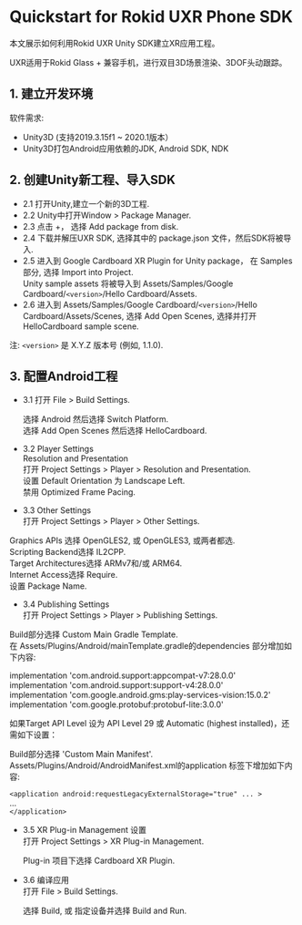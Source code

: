 # Quickstart for Rokid UXR Phone SDK

本文展示如何利用Rokid UXR Unity SDK建立XR应用工程。

UXR适用于Rokid Glass + 兼容手机，进行双目3D场景渲染、3DOF头动跟踪。



## 1. 建立开发环境
 软件需求:  
  * Unity3D (支持2019.3.15f1 ~ 2020.1版本）
  * Unity3D打包Android应用依赖的JDK, Android SDK, NDK


## 2. 创建Unity新工程、导入SDK

* 2.1 打开Unity,建立一个新的3D工程.
* 2.2 Unity中打开Window > Package Manager.
* 2.3 点击 +， 选择 Add package from disk.
* 2.4 下载并解压UXR SDK, 选择其中的 package.json 文件，然后SDK将被导入.
* 2.5 进入到 Google Cardboard XR Plugin for Unity package， 在 Samples 部分, 选择 Import into Project.  
   Unity sample assets 将被导入到 Assets/Samples/Google Cardboard/`<version>`/Hello Cardboard/Assets.
* 2.6 进入到 Assets/Samples/Google Cardboard/`<version>`/Hello Cardboard/Assets/Scenes, 选择 Add Open Scenes, 选择并打开 HelloCardboard sample scene.

注: `<version>` 是 X.Y.Z 版本号 (例如, 1.1.0).

## 3. 配置Android工程

* 3.1 打开 File > Build Settings.

  选择 Android 然后选择 Switch Platform.  
  选择 Add Open Scenes 然后选择 HelloCardboard.

* 3.2 Player Settings  
Resolution and Presentation  
打开 Project Settings > Player > Resolution and Presentation.  
设置 Default Orientation 为 Landscape Left.  
禁用 Optimized Frame Pacing.

* 3.3 Other Settings  
打开 Project Settings > Player > Other Settings.  

Graphics APIs 选择 OpenGLES2, 或 OpenGLES3, 或两者都选.  
Scripting Backend选择 IL2CPP.  
Target Architectures选择 ARMv7和/或 ARM64.  
Internet Access选择 Require.  
设置 Package Name.  


* 3.4 Publishing Settings  
打开 Project Settings > Player > Publishing Settings.

Build部分选择 Custom Main Gradle Template.  
在 Assets/Plugins/Android/mainTemplate.gradle的dependencies 部分增加如下内容:

  implementation 'com.android.support:appcompat-v7:28.0.0'  
  implementation 'com.android.support:support-v4:28.0.0'  
  implementation 'com.google.android.gms:play-services-vision:15.0.2'  
  implementation 'com.google.protobuf:protobuf-lite:3.0.0'  


如果Target API Level 设为 API Level 29 或 Automatic (highest installed)，还需如下设置：

Build部分选择 'Custom Main Manifest'.  
 Assets/Plugins/Android/AndroidManifest.xml的application 标签下增加如下内容:

  `<application android:requestLegacyExternalStorage="true" ... >`  
    ...  
  `</application>`

* 3.5 XR Plug-in Management 设置  
打开 Project Settings > XR Plug-in Management.

  Plug-in 项目下选择 Cardboard XR Plugin.

* 3.6 编译应用  
打开 File > Build Settings.

  选择 Build, 或 指定设备并选择 Build and Run.


